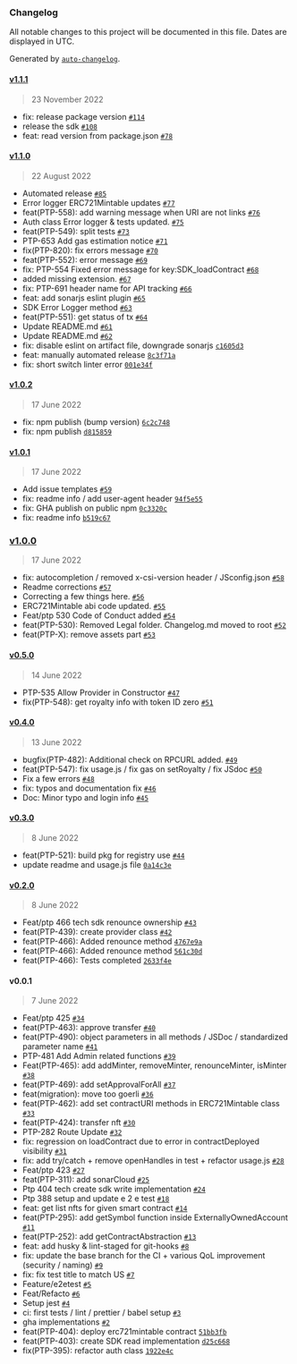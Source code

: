 ### Changelog

All notable changes to this project will be documented in this file. Dates are displayed in UTC.

Generated by [`auto-changelog`](https://github.com/CookPete/auto-changelog).

#### [v1.1.1](https://github.com/ConsenSys/consensys-sdk/compare/v1.1.0...v1.1.1)

> 23 November 2022

- fix: release package version [`#114`](https://github.com/ConsenSys/consensys-sdk/pull/114)
- release the sdk [`#108`](https://github.com/ConsenSys/consensys-sdk/pull/108)
- feat: read version from package.json [`#78`](https://github.com/ConsenSys/consensys-sdk/pull/78)

#### [v1.1.0](https://github.com/ConsenSys/consensys-sdk/compare/v1.0.2...v1.1.0)

> 22 August 2022

- Automated release [`#85`](https://github.com/ConsenSys/consensys-sdk/pull/85)
- Error logger ERC721Mintable updates [`#77`](https://github.com/ConsenSys/consensys-sdk/pull/77)
- feat(PTP-558): add warning message when URI are not links [`#76`](https://github.com/ConsenSys/consensys-sdk/pull/76)
- Auth class Error logger & tests updated. [`#75`](https://github.com/ConsenSys/consensys-sdk/pull/75)
- feat(PTP-549): split tests [`#73`](https://github.com/ConsenSys/consensys-sdk/pull/73)
- PTP-653 Add gas estimation notice [`#71`](https://github.com/ConsenSys/consensys-sdk/pull/71)
- fix(PTP-820): fix errors message [`#70`](https://github.com/ConsenSys/consensys-sdk/pull/70)
- feat(PTP-552): error message [`#69`](https://github.com/ConsenSys/consensys-sdk/pull/69)
- fix: PTP-554 Fixed error message for key:SDK_loadContract [`#68`](https://github.com/ConsenSys/consensys-sdk/pull/68)
- added missing extension. [`#67`](https://github.com/ConsenSys/consensys-sdk/pull/67)
- fix: PTP-691 header name for API tracking [`#66`](https://github.com/ConsenSys/consensys-sdk/pull/66)
- feat: add sonarjs eslint plugin [`#65`](https://github.com/ConsenSys/consensys-sdk/pull/65)
- SDK Error Logger method [`#63`](https://github.com/ConsenSys/consensys-sdk/pull/63)
- feat(PTP-551): get status of tx [`#64`](https://github.com/ConsenSys/consensys-sdk/pull/64)
- Update README.md [`#61`](https://github.com/ConsenSys/consensys-sdk/pull/61)
- Update README.md [`#62`](https://github.com/ConsenSys/consensys-sdk/pull/62)
- fix: disable eslint on artifact file, downgrade sonarjs [`c1605d3`](https://github.com/ConsenSys/consensys-sdk/commit/c1605d3620201837496a5891df4d67c384aa9deb)
- feat: manually automated release [`8c3f71a`](https://github.com/ConsenSys/consensys-sdk/commit/8c3f71a6e055b0c7ed75c9fa6915977a6fc5b618)
- fix: short switch linter error [`001e34f`](https://github.com/ConsenSys/consensys-sdk/commit/001e34f2a997161781100f4e8697d469bb7dcef2)

#### [v1.0.2](https://github.com/ConsenSys/consensys-sdk/compare/v1.0.1...v1.0.2)

> 17 June 2022

- fix: npm publish (bump version) [`6c2c748`](https://github.com/ConsenSys/consensys-sdk/commit/6c2c748dd41e76efade5d0a5b4068114b63a1762)
- fix: npm publish [`d815859`](https://github.com/ConsenSys/consensys-sdk/commit/d815859cff531927bfef7cae06b9f89a6d1aa2a0)

#### [v1.0.1](https://github.com/ConsenSys/consensys-sdk/compare/v1.0.0...v1.0.1)

> 17 June 2022

- Add issue templates [`#59`](https://github.com/ConsenSys/consensys-sdk/pull/59)
- fix: readme info / add user-agent header [`94f5e55`](https://github.com/ConsenSys/consensys-sdk/commit/94f5e550c4a9fde43e511e7c4daf5d2b4d06f2c1)
- fix: GHA publish on public npm [`0c3320c`](https://github.com/ConsenSys/consensys-sdk/commit/0c3320c77ace13e4efd9a66784cc29667973aa23)
- fix: readme info [`b519c67`](https://github.com/ConsenSys/consensys-sdk/commit/b519c6773117f00d151bfb700ef41aede30d1f49)

### [v1.0.0](https://github.com/ConsenSys/consensys-sdk/compare/v0.5.0...v1.0.0)

> 17 June 2022

- fix: autocompletion / removed x-csi-version header / JSconfig.json [`#58`](https://github.com/ConsenSys/consensys-sdk/pull/58)
- Readme corrections [`#57`](https://github.com/ConsenSys/consensys-sdk/pull/57)
- Correcting a few things here. [`#56`](https://github.com/ConsenSys/consensys-sdk/pull/56)
- ERC721Mintable abi code updated. [`#55`](https://github.com/ConsenSys/consensys-sdk/pull/55)
- Feat/ptp 530 Code of Conduct added [`#54`](https://github.com/ConsenSys/consensys-sdk/pull/54)
- feat(PTP-530): Removed Legal folder. Changelog.md moved to root [`#52`](https://github.com/ConsenSys/consensys-sdk/pull/52)
- feat(PTP-X): remove assets part [`#53`](https://github.com/ConsenSys/consensys-sdk/pull/53)

#### [v0.5.0](https://github.com/ConsenSys/consensys-sdk/compare/v0.4.0...v0.5.0)

> 14 June 2022

- PTP-535 Allow Provider in Constructor [`#47`](https://github.com/ConsenSys/consensys-sdk/pull/47)
- fix(PTP-548): get royalty info with token ID zero [`#51`](https://github.com/ConsenSys/consensys-sdk/pull/51)

#### [v0.4.0](https://github.com/ConsenSys/consensys-sdk/compare/v0.3.0...v0.4.0)

> 13 June 2022

- bugfix(PTP-482): Additional check on RPCURL added. [`#49`](https://github.com/ConsenSys/consensys-sdk/pull/49)
- feat(PTP-547): fix usage.js / fix gas on setRoyalty / fix JSdoc [`#50`](https://github.com/ConsenSys/consensys-sdk/pull/50)
- Fix a few errors [`#48`](https://github.com/ConsenSys/consensys-sdk/pull/48)
- fix: typos and documentation fix [`#46`](https://github.com/ConsenSys/consensys-sdk/pull/46)
- Doc: Minor typo and login info [`#45`](https://github.com/ConsenSys/consensys-sdk/pull/45)

#### [v0.3.0](https://github.com/ConsenSys/consensys-sdk/compare/v0.2.0...v0.3.0)

> 8 June 2022

- feat(PTP-521): build pkg for registry use [`#44`](https://github.com/ConsenSys/consensys-sdk/pull/44)
- update readme and usage.js file [`0a14c3e`](https://github.com/ConsenSys/consensys-sdk/commit/0a14c3ef50b0ad9aefa01544650db92b2095bebe)

#### [v0.2.0](https://github.com/ConsenSys/consensys-sdk/compare/v0.0.1...v0.2.0)

> 8 June 2022

- Feat/ptp 466 tech sdk renounce ownership [`#43`](https://github.com/ConsenSys/consensys-sdk/pull/43)
- feat(PTP-439): create provider class [`#42`](https://github.com/ConsenSys/consensys-sdk/pull/42)
- feat(PTP-466): Added renounce method [`4767e9a`](https://github.com/ConsenSys/consensys-sdk/commit/4767e9afbafe5b4486f1ac631509cc8db793f2c2)
- feat(PTP-466): Added renounce method [`561c30d`](https://github.com/ConsenSys/consensys-sdk/commit/561c30dd3cb7f6bed8ef03a8f016530567657a2a)
- feat(PTP-466): Tests completed [`2633f4e`](https://github.com/ConsenSys/consensys-sdk/commit/2633f4e666e0876587f3bf1dca7d2c677ad9ca21)

#### v0.0.1

> 7 June 2022

- Feat/ptp 425 [`#34`](https://github.com/ConsenSys/consensys-sdk/pull/34)
- feat(PTP-463): approve transfer [`#40`](https://github.com/ConsenSys/consensys-sdk/pull/40)
- feat(PTP-490): object parameters in all methods / JSDoc / standardized parameter name [`#41`](https://github.com/ConsenSys/consensys-sdk/pull/41)
- PTP-481 Add Admin related functions [`#39`](https://github.com/ConsenSys/consensys-sdk/pull/39)
- Feat(PTP-465): add addMinter, removeMinter, renounceMinter, isMinter [`#38`](https://github.com/ConsenSys/consensys-sdk/pull/38)
- feat(PTP-469): add setApprovalForAll [`#37`](https://github.com/ConsenSys/consensys-sdk/pull/37)
- feat(migration): move too goerli [`#36`](https://github.com/ConsenSys/consensys-sdk/pull/36)
- feat(PTP-462): add set contractURI methods in ERC721Mintable class [`#33`](https://github.com/ConsenSys/consensys-sdk/pull/33)
- feat(PTP-424): transfer nft [`#30`](https://github.com/ConsenSys/consensys-sdk/pull/30)
- PTP-282 Route Update [`#32`](https://github.com/ConsenSys/consensys-sdk/pull/32)
- fix: regression on loadContract due to error in contractDeployed visibility [`#31`](https://github.com/ConsenSys/consensys-sdk/pull/31)
- fix: add try/catch + remove openHandles in test + refactor usage.js [`#28`](https://github.com/ConsenSys/consensys-sdk/pull/28)
- Feat/ptp 423 [`#27`](https://github.com/ConsenSys/consensys-sdk/pull/27)
- feat(PTP-311): add sonarCloud [`#25`](https://github.com/ConsenSys/consensys-sdk/pull/25)
- Ptp 404 tech create sdk write implementation [`#24`](https://github.com/ConsenSys/consensys-sdk/pull/24)
- Ptp 388 setup and update e 2 e test [`#18`](https://github.com/ConsenSys/consensys-sdk/pull/18)
- feat: get list nfts for given smart contract [`#14`](https://github.com/ConsenSys/consensys-sdk/pull/14)
- feat(PTP-295): add getSymbol function inside ExternallyOwnedAccount [`#11`](https://github.com/ConsenSys/consensys-sdk/pull/11)
- feat(PTP-252): add getContractAbstraction [`#13`](https://github.com/ConsenSys/consensys-sdk/pull/13)
- feat: add husky & lint-staged for git-hooks [`#8`](https://github.com/ConsenSys/consensys-sdk/pull/8)
- fix: update the base branch for the CI + various QoL improvement (security / naming) [`#9`](https://github.com/ConsenSys/consensys-sdk/pull/9)
- fix: fix test title to match US [`#7`](https://github.com/ConsenSys/consensys-sdk/pull/7)
- Feature/e2etest [`#5`](https://github.com/ConsenSys/consensys-sdk/pull/5)
- Feat/Refacto [`#6`](https://github.com/ConsenSys/consensys-sdk/pull/6)
- Setup jest [`#4`](https://github.com/ConsenSys/consensys-sdk/pull/4)
- ci: first tests / lint / prettier / babel setup [`#3`](https://github.com/ConsenSys/consensys-sdk/pull/3)
- gha implementations [`#2`](https://github.com/ConsenSys/consensys-sdk/pull/2)
- feat(PTP-404): deploy erc721mintable contract [`51bb3fb`](https://github.com/ConsenSys/consensys-sdk/commit/51bb3fb47d87fb1e8bff9c3f132aed2d6863e0a1)
- feat(PTP-403): create SDK read implementation [`d25c668`](https://github.com/ConsenSys/consensys-sdk/commit/d25c66883a3689e097823006ce9a16f4d17f34d3)
- fix(PTP-395): refactor auth class [`1922e4c`](https://github.com/ConsenSys/consensys-sdk/commit/1922e4c230bf113664314456b70d0700dec7cb39)

